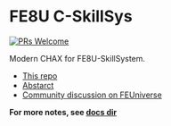 # FE8U C-SkillSys

[![PRs Welcome](https://img.shields.io/badge/PRs-welcome-brightgreen.svg?style=flat-square)](https://makeapullrequest.com)

Modern CHAX for FE8U-SkillSystem.

- [This repo](https://github.com/FireEmblemUniverse/fe8u-cskillsys)
- [Abstarct](./docs/Abstract.md)
- [Community discussion on FEUniverse](https://feuniverse.us/t/fe8-modern-c-skillsystem-release/24614)

**For more notes, see [docs dir](./docs/)**
